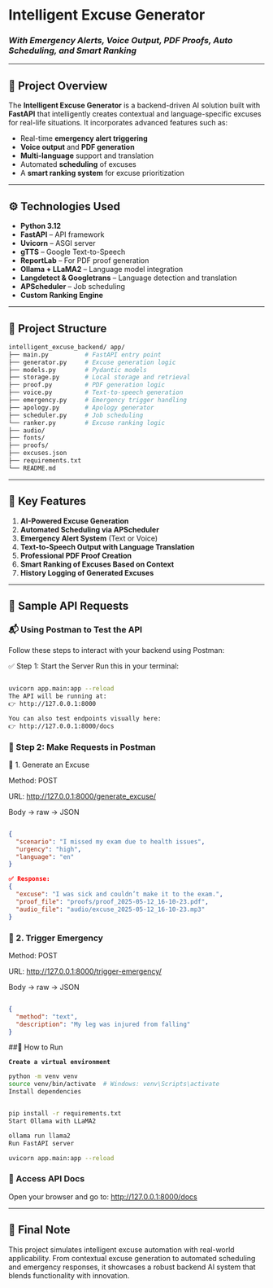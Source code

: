 # Intelligent Excuse Generator  
### *With Emergency Alerts, Voice Output, PDF Proofs, Auto Scheduling, and Smart Ranking*

---

## 📌 Project Overview  
The **Intelligent Excuse Generator** is a backend-driven AI solution built with **FastAPI** that intelligently creates contextual and language-specific excuses for real-life situations. It incorporates advanced features such as:

- Real-time **emergency alert triggering**
- **Voice output** and **PDF generation**
- **Multi-language** support and translation
- Automated **scheduling** of excuses
- A **smart ranking system** for excuse prioritization

---

## ⚙️ Technologies Used
- **Python 3.12**
- **FastAPI** – API framework
- **Uvicorn** – ASGI server
- **gTTS** – Google Text-to-Speech
- **ReportLab** – For PDF proof generation
- **Ollama + LLaMA2** – Language model integration
- **Langdetect & Googletrans** – Language detection and translation
- **APScheduler** – Job scheduling
- **Custom Ranking Engine**

---

## 📁 Project Structure
```bash
intelligent_excuse_backend/ app/
├── main.py          # FastAPI entry point
├── generator.py     # Excuse generation logic
├── models.py        # Pydantic models
├── storage.py       # Local storage and retrieval
├── proof.py         # PDF generation logic
├── voice.py         # Text-to-speech generation
├── emergency.py     # Emergency trigger handling
├── apology.py       # Apology generator
├── scheduler.py     # Job scheduling
└── ranker.py        # Excuse ranking logic
├── audio/
├── fonts/
├── proofs/
├── excuses.json
├── requirements.txt
└── README.md
```



---

## 🌟 Key Features
1. **AI-Powered Excuse Generation**
2. **Automated Scheduling via APScheduler**
3. **Emergency Alert System** (Text or Voice)
4. **Text-to-Speech Output with Language Translation**
5. **Professional PDF Proof Creation**
6. **Smart Ranking of Excuses Based on Context**
7. **History Logging of Generated Excuses**

---

## 📡 Sample API Requests

### 📬 Using Postman to Test the API

Follow these steps to interact with your backend using Postman:

✅ Step 1: Start the Server
Run this in your terminal:

```bash

uvicorn app.main:app --reload
The API will be running at:
👉 http://127.0.0.1:8000

You can also test endpoints visually here:
👉 http://127.0.0.1:8000/docs
```

### 🚀 Step 2: Make Requests in Postman

🔹 1. Generate an Excuse

Method: POST

URL: http://127.0.0.1:8000/generate_excuse/

Body → raw → JSON

```json

{
  "scenario": "I missed my exam due to health issues",
  "urgency": "high",
  "language": "en"
}
```
```json
✅ Response:
{
  "excuse": "I was sick and couldn’t make it to the exam.",
  "proof_file": "proofs/proof_2025-05-12_16-10-23.pdf",
  "audio_file": "audio/excuse_2025-05-12_16-10-23.mp3"
}
```
### 🔹 2. Trigger Emergency

Method: POST

URL: http://127.0.0.1:8000/trigger-emergency/

Body → raw → JSON

```json

{
  "method": "text",
  "description": "My leg was injured from falling"
}
```

##🚀 How to Run

**`Create a virtual environment`**

```bash
python -m venv venv
source venv/bin/activate  # Windows: venv\Scripts\activate
Install dependencies
```

```bash

pip install -r requirements.txt
Start Ollama with LLaMA2
```

```bash
ollama run llama2
Run FastAPI server
```

```bash
uvicorn app.main:app --reload
```

### 🔹 Access API Docs

Open your browser and go to: http://127.0.0.1:8000/docs

---

## 📝 Final Note

This project simulates intelligent excuse automation with real-world applicability. From contextual excuse generation to automated scheduling and emergency responses, it showcases a robust backend AI system that blends functionality with innovation.

